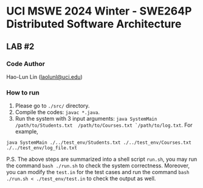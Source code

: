 # UCI MSWE 2024 Winter - SWE264P Distributed Software Architecture 

## LAB #2

### Code Author
Hao-Lun Lin (laolunl@uci.edu)

### How to run
1. Please go to ```./src/``` directory.
2. Compile the codes: ```javac *.java```.
3. Run the system with 3 input arguments: ```java SystemMain /path/to/Students.txt  /path/to/Courses.txt `/path/to/log.txt```.
For example, 
```shell
java SystemMain ./../test_env/Students.txt ./../test_env/Courses.txt ./../test_env/log_file.txt
```
P.S. The above steps are summarized into a shell script ```run.sh```, you may run the command ```bash ./run.sh``` to check the system correctness. Moreover, you can modify the ```test.in``` for the test cases and run the command ```bash ./run.sh < ./test_env/test.in``` to check the output as well.
